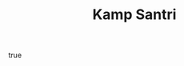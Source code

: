 ---
title: "Kamp Santri"
list_category: "Kamp Santri"
body:
  - type: "markdown"
    content: "PI.E menyediakan Kamp Santri secara offline pada saat liburan sekolah atau pesantren. Program ini dirancang untuk memberikan materi ilmu eksakta yang seutuh dan sekokoh mungkin, mengintegrasikan logika, filsafat, dan aplikasi praktis dalam suasana belajar yang intensif dan kolaboratif."
---